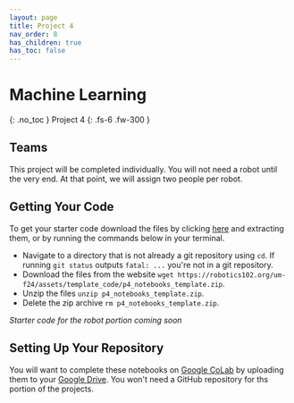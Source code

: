 ```yaml
---
layout: page
title: Project 4
nav_order: 8
has_children: true
has_toc: false
---
```


# Machine Learning
{: .no_toc }
Project 4
{: .fs-6 .fw-300 }

## Teams

This project will be completed individually. You will not need a robot until the very end. At that point, we will assign two people per robot.

## Getting Your Code

To get your starter code download the files by clicking [here](https://robotics102.org/um-f24/assets/template_code/p4_notebooks_template.zip) and extracting them, or by running the commands below in your terminal. 

* Navigate to a directory that is not already a git repository using ```cd```. If running ```git status``` outputs ```fatal: ...``` you're not in a git repository.
* Download the files from the website ```wget https://robotics102.org/um-f24/assets/template_code/p4_notebooks_template.zip```.
* Unzip the files ```unzip p4_notebooks_template.zip```.
* Delete the zip archive ```rm p4_notebooks_template.zip```.

*Starter code for the robot portion coming soon*

## Setting Up Your Repository

You will want to complete these notebooks on [Google CoLab](https://colab.research.google.com/) by uploading them to your [Google Drive](drive.google.com). You won't need a GitHub repository for ths portion of the projects.
